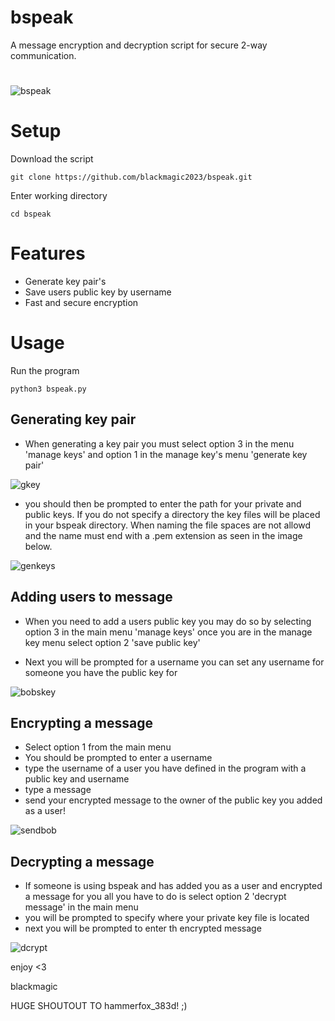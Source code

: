# bspeak
A message encryption and decryption script for secure 2-way communication.

#
![bspeak](https://github.com/blackmagic2023/blackspeak2/assets/149164084/812064d9-3f2b-46dd-b25a-9717e3ae1752)


# Setup

Download the script

```
git clone https://github.com/blackmagic2023/bspeak.git
```

Enter working directory

```
cd bspeak
```

# Features

- Generate key pair's
- Save users public key by username
- Fast and secure encryption

# Usage

Run the program

```
python3 bspeak.py
```

## Generating key pair

- When generating a key pair you must select option 3 in the menu 'manage keys' and option 1 in the manage key's menu 'generate key pair'

![gkey](https://github.com/blackmagic2023/blackspeak2/assets/149164084/12db6744-171e-4dac-9234-8c8519143e68)

- you should then be prompted to enter the path for your private and public keys. If you do not specify a directory the key files will be placed in your bspeak directory. When naming the file spaces are not allowd and the name must end with a .pem extension as seen in the image below.

![genkeys](https://github.com/blackmagic2023/blackspeak2/assets/149164084/50108d1a-40de-4338-b8f9-0b0621320e65)

## Adding users to message

- When you need to add a users public key you may do so by selecting option 3 in the main menu 'manage keys' once you are in the manage key menu select option 2 'save public key'

- Next you will be prompted for a username you can set any username for someone you have the public key for


![bobskey](https://github.com/blackmagic2023/blackspeak2/assets/149164084/e2fd695c-09fd-4404-82e4-721999e3be39)

## Encrypting a message

- Select option 1 from the main menu
- You should be prompted to enter a username
- type the username of a user you have defined in the program with a public key and username
- type a message
- send your encrypted message to the owner of the public key you added as a user!

![sendbob](https://github.com/blackmagic2023/blackspeak2/assets/149164084/b5f7bc18-27be-403d-8332-6aabdf042699)

## Decrypting a message

- If someone is using bspeak and has added you as a user and encrypted a message for you all you have to do is select option 2 'decrypt message' in the main menu
- you will be prompted to specify where your private key file is located
- next you will be prompted to enter th encrypted message

![dcrypt](https://github.com/blackmagic2023/blackspeak2/assets/149164084/b9cf7869-99f2-4a4c-b2b6-86f0b314ddbc)


enjoy <3

blackmagic

HUGE SHOUTOUT TO
hammerfox_383d! ;)


